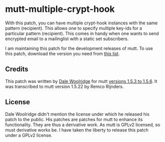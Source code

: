mutt-multiple-crypt-hook
========================

With this patch, you can have multiple crypt-hook instances with the
same pattern (recipient). This allows one to specify multiple key-ids
for a particular pattern (recipient). This comes in handy when one wants
to send encrypted email to a mailinglist with a static set subscribers.

I am maintaining this patch for the development releases of mutt. To use 
this patch, download the version you need from [this list][tags]. 

Credits
-------

This patch was written by [Dale Woolridge][dale-woolridge] for mutt
[versions 1.5.3 to 1.5.6][old-patches]. It was transcribed to mutt
version 1.5.22 by Remco Rijnders.

License
-------

Dale Woolridge didn't mention the license under which he released his
patch to the public. His patches are patches for mutt to enhance its
functionality. They are thus a derivative work. As mutt is GPLv2
licensed, so must derivative works be. I have taken the liberty to
release this patch under a GPLv2 license.

[tags]: https://github.com/rejozenger/mutt-multiple-crypt-hook/tags "Patch versions"
[dale-woolridge]: http://www.woolridge.ca/ "Dale Woolridge"
[old-patches]: http://www.woolridge.ca/mutt/multiple-crypt-hook.html "Old multiple-crypt-hook patches"
